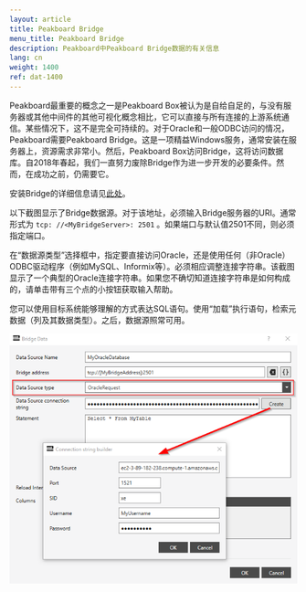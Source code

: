 ```yaml
---
layout: article
title: Peakboard Bridge
menu_title: Peakboard Bridge
description: Peakboard中Peakboard Bridge数据的有关信息
lang: cn
weight: 1400
ref: dat-1400
---
```

Peakboard最重要的概念之一是Peakboard Box被认为是自给自足的，与没有服务器或其他中间件的其他可视化概念相比，它可以直接与所有连接的上游系统通信。某些情况下，这不是完全可持续的。对于Oracle和一般ODBC访问的情况，Peakboard需要Peakboard Bridge。这是一项精益Windows服务，通常安装在服务器上，资源需求非常小。然后，Peakboard Box访问Bridge，这将访问数据库。自2018年春起，我们一直努力废除Bridge作为进一步开发的必要条件。然而，在成功之前，仍需要它。

安装Bridge的详细信息请见[此处](/administration/01-cn-install.html)。

以下截图显示了Bridge数据源。对于该地址，必须输入Bridge服务器的URI。通常形式为 `tcp: //<MyBridgeServer>: 2501` 。如果端口与默认值2501不同，则必须指定端口。

在“数据源类型”选择框中，指定要直接访问Oracle，还是使用任何（非Oracle）ODBC驱动程序（例如MySQL、Informix等）。必须相应调整连接字符串。该截图显示了一个典型的Oracle连接字符串。如果您不确切知道连接字符串是如何构成的，请单击带有三个点的小按钮获取输入帮助。

您可以使用目标系统能够理解的方式表达SQL语句。使用“加载”执行语句，检索元数据（列及其数据类型）。之后，数据源照常可用。

![Bridge Data Dialog](/assets/images/data-sources/peakboard-bridge/data-source-bridge.png)
